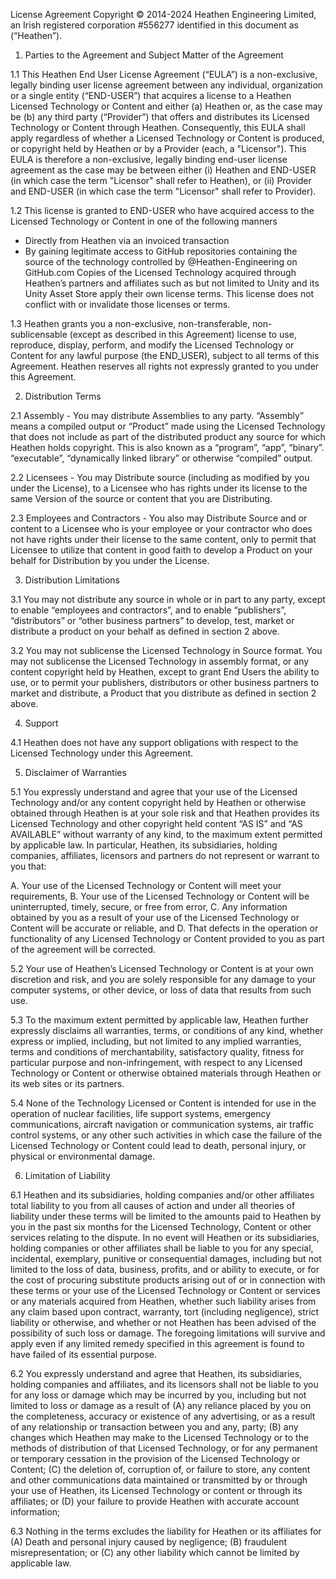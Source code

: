 License Agreement
Copyright © 2014-2024 Heathen Engineering Limited, an Irish registered corporation #556277 identified in this document as (“Heathen”).

1. Parties to the Agreement and Subject Matter of the Agreement

1.1
This Heathen End User License Agreement (“EULA”) is a non-exclusive, legally binding user license agreement between any individual, organization or a single entity (“END-USER”) that acquires a license to a Heathen Licensed Technology or Content and either (a) Heathen or, as the case may be (b) any third party (“Provider”) that offers and distributes its Licensed Technology or Content through Heathen. Consequently, this EULA shall apply regardless of whether a Licensed Technology or Content is produced, or copyright held by Heathen or by a Provider (each, a "Licensor"). This EULA is therefore a non-exclusive, legally binding end-user license agreement as the case may be between either (i) Heathen and END-USER (in which case the term "Licensor" shall refer to Heathen), or (ii) Provider and END-USER (in which case the term "Licensor" shall refer to Provider).

1.2
This license is granted to END-USER who have acquired access to the Licensed Technology or Content in one of the following manners
- Directly from Heathen via an invoiced transaction
- By gaining legitimate access to GitHub repositories containing the source of the technology controlled by @Heathen-Engineering on GitHub.com 
Copies of the Licensed Technology acquired through Heathen’s partners and affiliates such as but not limited to Unity and its Unity Asset Store apply their own license terms. This license does not conflict with or invalidate those licenses or terms.

1.3
Heathen grants you a non-exclusive, non-transferable, non-sublicensable (except as described in this Agreement) license to use, reproduce, display, perform, and modify the Licensed Technology or Content for any lawful purpose (the END_USER), subject to all terms of this Agreement. Heathen reserves all rights not expressly granted to you under this Agreement.

2. Distribution Terms

2.1
Assembly - You may distribute Assemblies to any party. “Assembly” means a compiled output or “Product” made using the Licensed Technology that does not include as part of the distributed product any source for which Heathen holds copyright. This is also known as a “program”, “app”, “binary”. “executable”, “dynamically linked library” or otherwise “compiled” output.

2.2
Licensees - You may Distribute source (including as modified by you under the License), to a Licensee who has rights under its license to the same Version of the source or content that you are Distributing.

2.3
Employees and Contractors - You also may Distribute Source and or content to a Licensee who is your employee or your contractor who does not have rights under their license to the same content, only to permit that Licensee to utilize that content in good faith to develop a Product on your behalf for Distribution by you under the License.

3. Distribution Limitations

3.1
You may not distribute any source in whole or in part to any party, except to enable “employees and contractors”, and to enable “publishers”, “distributors” or “other business partners” to develop, test, market or distribute a product on your behalf as defined in section 2 above. 

3.2
You may not sublicense the Licensed Technology in Source format. You may not sublicense the Licensed Technology in assembly format, or any content copyright held by Heathen, except to grant End Users the ability to use, or to permit your publishers, distributors or other business partners to market and distribute, a Product that you distribute as defined in section 2 above. 

4. Support

4.1
Heathen does not have any support obligations with respect to the Licensed Technology under this Agreement.

5. Disclaimer of Warranties

5.1
You expressly understand and agree that your use of the Licensed Technology and/or any content copyright held by Heathen or otherwise obtained through Heathen is at your sole risk and that Heathen provides its Licensed Technology and other copyright held content “AS IS” and “AS AVAILABLE” without warranty of any kind, to the maximum extent permitted by applicable law. In particular, Heathen, its subsidiaries, holding companies, affiliates, licensors and partners do not represent or warrant to you that:

A. Your use of the Licensed Technology or Content will meet your requirements,
B. Your use of the Licensed Technology or Content will be uninterrupted, timely, secure, or free from error,
C. Any information obtained by you as a result of your use of the Licensed Technology or Content will be accurate or reliable, and
D. That defects in the operation or functionality of any Licensed Technology or Content provided to you as part of the agreement will be corrected.

5.2
Your use of Heathen’s Licensed Technology or Content is at your own discretion and risk, and you are solely responsible for any damage to your computer systems, or other device, or loss of data that results from such use.

5.3
To the maximum extent permitted by applicable law, Heathen further expressly disclaims all warranties, terms, or conditions of any kind, whether express or implied, including, but not limited to any implied warranties, terms and conditions of merchantability, satisfactory quality, fitness for particular purpose and non-infringement, with respect to any Licensed Technology or Content or otherwise obtained materials through Heathen or its web sites or its partners.

5.4
None of the Technology Licensed or Content is intended for use in the operation of nuclear facilities, life support systems, emergency communications, aircraft navigation or communication systems, air traffic control systems, or any other such activities in which case the failure of the Licensed Technology or Content could lead to death, personal injury, or physical or environmental damage.

6. Limitation of Liability

6.1
Heathen and its subsidiaries, holding companies and/or other affiliates total liability to you from all causes of action and under all theories of liability under these terms will be limited to the amounts paid to Heathen by you in the past six months for the Licensed Technology, Content or other services relating to the dispute. In no event will Heathen or its subsidiaries, holding companies or other affiliates shall be liable to you for any special, incidental, exemplary, punitive or consequential damages, including but not limited to the loss of data, business, profits, and or ability to execute, or for the cost of procuring substitute products arising out of or in connection with these terms or your use of the Licensed Technology or Content or services or any materials acquired from Heathen, whether such liability arises from any claim based upon contract, warranty, tort (including negligence), strict liability or otherwise, and whether or not Heathen has been advised of the possibility of such loss or damage. The foregoing limitations will survive and apply even if any limited remedy specified in this agreement is found to have failed of its essential purpose.

6.2
You expressly understand and agree that Heathen, its subsidiaries, holding companies and affiliates, and its licensors shall not be liable to you for any loss or damage which may be incurred by you, including but not limited to loss or damage as a result of (A) any reliance placed by you on the completeness, accuracy or existence of any advertising, or as a result of any relationship or transaction between you and any, party; (B) any changes which Heathen may make to the Licensed Technology or to the methods of distribution of that Licensed Technology, or for any permanent or temporary cessation in the provision of the Licensed Technology or Content; (C) the deletion of, corruption of, or failure to store, any content and other communications data maintained or transmitted by or through your use of Heathen, its Licensed Technology or content or through its affiliates; or (D) your failure to provide Heathen with accurate account information;

6.3
Nothing in the terms excludes the liability for Heathen or its affiliates for (A) Death and personal injury caused by negligence; (B) fraudulent misrepresentation; or (C) any other liability which cannot be limited by applicable law.
